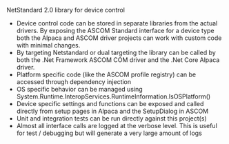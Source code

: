NetStandard 2.0 library for device control 
* Device control code can be stored in separate libraries from the actual drivers. By exposing the ASCOM Standard interface for a device type both the Alpaca and ASCOM driver projects can work with custom code with minimal changes. 
* By targeting Netstandard or dual targeting the library can be called by both the .Net Framework ASCOM COM driver and the .Net Core Alpaca driver.
* Platform specific code (like the ASCOM profile registry) can be accessed through dependency injection
* OS specific behavior can be managed using System.Runtime.InteropServices.RuntimeInformation.IsOSPlatform()
* Device specific settings and functions can be exposed and called directly from setup pages in Alpaca and the SetupDialog in ASCOM
* Unit and integration tests can be run directly against this project(s)
* Almost all interface calls are logged at the verbose level. This is useful for test / debugging but will generate a very large amount of logs